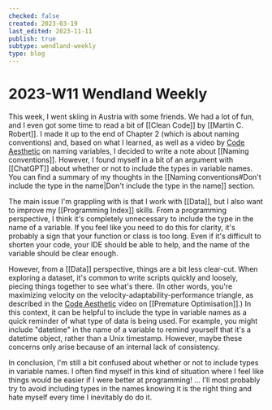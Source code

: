 ```yaml
---
checked: false
created: 2023-03-19
last_edited: 2023-11-11
publish: true
subtype: wendland-weekly
type: blog
---
```

# 2023-W11 Wendland Weekly

This week, I went skiing in Austria with some friends. We had a lot of fun, and I even got some time to read a bit of [[Clean Code]] by [[Martin C. Robert]]. I made it up to the end of Chapter 2 (which is about naming conventions) and, based on what I learned, as well as a video by [Code Aesthetic](https://www.youtube.com/watch?v=-J3wNP6u5YU&ab_channel=CodeAesthetic) on naming variables, I decided to write a note about [[Naming conventions]]. However, I found myself in a bit of an argument with [[ChatGPT]] about whether or not to include the types in variable names. You can find a summary of my thoughts in the [[Naming conventions#Don't include the type in the name|Don't include the type in the name]] section.

The main issue I'm grappling with is that I work with [[Data]], but I also want to improve my [[Programming Index]] skills. From a programming perspective, I think it's completely unnecessary to include the type in the name of a variable. If you feel like you need to do this for clarity, it's probably a sign that your function or class is too long. Even if it's difficult to shorten your code, your IDE should be able to help, and the name of the variable should be clear enough.

However, from a [[Data]] perspective, things are a bit less clear-cut. When exploring a dataset, it's common to write scripts quickly and loosely, piecing things together to see what's there. (In other words, you're maximizing velocity on the velocity-adaptability-performance triangle, as described in the [Code Aesthetic](https://www.youtube.com/watch?v=tKbV6BpH-C8&ab_channel=CodeAesthetic) video on [[Premature Optimisation]].) In this context, it can be helpful to include the type in variable names as a quick reminder of what type of data is being used. For example, you might include "datetime" in the name of a variable to remind yourself that it's a datetime object, rather than a Unix timestamp. However, maybe these concerns only arise because of an internal lack of consistency.

In conclusion, I'm still a bit confused about whether or not to include types in variable names. I often find myself in this kind of situation where I feel like things would be easier if I were better at programming! ... I'll most probably try to avoid including types in the names knowing it is the right thing and hate myself every time I inevitably do do it.
